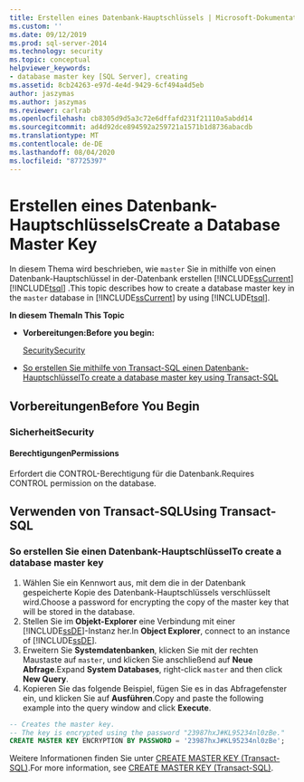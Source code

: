 ```yaml
---
title: Erstellen eines Datenbank-Hauptschlüssels | Microsoft-Dokumentation
ms.custom: ''
ms.date: 09/12/2019
ms.prod: sql-server-2014
ms.technology: security
ms.topic: conceptual
helpviewer_keywords:
- database master key [SQL Server], creating
ms.assetid: 8cb24263-e97d-4e4d-9429-6cf494a4d5eb
author: jaszymas
ms.author: jaszymas
ms.reviewer: carlrab
ms.openlocfilehash: cb8305d9d5a3c72e6dffafd231f21110a5abdd14
ms.sourcegitcommit: ad4d92dce894592a259721a1571b1d8736abacdb
ms.translationtype: MT
ms.contentlocale: de-DE
ms.lasthandoff: 08/04/2020
ms.locfileid: "87725397"
---
```

# <a name="create-a-database-master-key"></a><span data-ttu-id="b437b-102">Erstellen eines Datenbank-Hauptschlüssels</span><span class="sxs-lookup"><span data-stu-id="b437b-102">Create a Database Master Key</span></span>

<span data-ttu-id="b437b-103">In diesem Thema wird beschrieben, wie `master` Sie in mithilfe von einen Datenbank-Hauptschlüssel in der-Datenbank erstellen [!INCLUDE[ssCurrent](../../../includes/sscurrent-md.md)] [!INCLUDE[tsql](../../../includes/tsql-md.md)] .</span><span class="sxs-lookup"><span data-stu-id="b437b-103">This topic describes how to create a database master key in the `master` database in [!INCLUDE[ssCurrent](../../../includes/sscurrent-md.md)] by using [!INCLUDE[tsql](../../../includes/tsql-md.md)].</span></span>

<span data-ttu-id="b437b-104">**In diesem Thema**</span><span class="sxs-lookup"><span data-stu-id="b437b-104">**In This Topic**</span></span>

- <span data-ttu-id="b437b-105">**Vorbereitungen:**</span><span class="sxs-lookup"><span data-stu-id="b437b-105">**Before you begin:**</span></span>

  [<span data-ttu-id="b437b-106">Security</span><span class="sxs-lookup"><span data-stu-id="b437b-106">Security</span></span>](#Security)

- [<span data-ttu-id="b437b-107">So erstellen Sie mithilfe von Transact-SQL einen Datenbank-Hauptschlüssel</span><span class="sxs-lookup"><span data-stu-id="b437b-107">To create a database master key using Transact-SQL</span></span>](#TsqlProcedure)

## <a name="before-you-begin"></a><a name="BeforeYouBegin"></a> <span data-ttu-id="b437b-108">Vorbereitungen</span><span class="sxs-lookup"><span data-stu-id="b437b-108">Before You Begin</span></span>

### <a name="security"></a><a name="Security"></a> <span data-ttu-id="b437b-109">Sicherheit</span><span class="sxs-lookup"><span data-stu-id="b437b-109">Security</span></span>

#### <a name="permissions"></a><a name="Permissions"></a> <span data-ttu-id="b437b-110">Berechtigungen</span><span class="sxs-lookup"><span data-stu-id="b437b-110">Permissions</span></span>

<span data-ttu-id="b437b-111">Erfordert die CONTROL-Berechtigung für die Datenbank.</span><span class="sxs-lookup"><span data-stu-id="b437b-111">Requires CONTROL permission on the database.</span></span>

## <a name="using-transact-sql"></a><a name="TsqlProcedure"></a> <span data-ttu-id="b437b-112">Verwenden von Transact-SQL</span><span class="sxs-lookup"><span data-stu-id="b437b-112">Using Transact-SQL</span></span>

### <a name="to-create-a-database-master-key"></a><span data-ttu-id="b437b-113">So erstellen Sie einen Datenbank-Hauptschlüssel</span><span class="sxs-lookup"><span data-stu-id="b437b-113">To create a database master key</span></span>

1. <span data-ttu-id="b437b-114">Wählen Sie ein Kennwort aus, mit dem die in der Datenbank gespeicherte Kopie des Datenbank-Hauptschlüssels verschlüsselt wird.</span><span class="sxs-lookup"><span data-stu-id="b437b-114">Choose a password for encrypting the copy of the master key that will be stored in the database.</span></span>
2. <span data-ttu-id="b437b-115">Stellen Sie im **Objekt-Explorer** eine Verbindung mit einer [!INCLUDE[ssDE](../../../includes/ssde-md.md)]-Instanz her.</span><span class="sxs-lookup"><span data-stu-id="b437b-115">In **Object Explorer**, connect to an instance of [!INCLUDE[ssDE](../../../includes/ssde-md.md)].</span></span>
3. <span data-ttu-id="b437b-116">Erweitern Sie **Systemdatenbanken**, klicken Sie mit der rechten Maustaste auf `master`, und klicken Sie anschließend auf **Neue Abfrage**.</span><span class="sxs-lookup"><span data-stu-id="b437b-116">Expand **System Databases**, right-click `master` and then click **New Query**.</span></span>
4. <span data-ttu-id="b437b-117">Kopieren Sie das folgende Beispiel, fügen Sie es in das Abfragefenster ein, und klicken Sie auf **Ausführen**.</span><span class="sxs-lookup"><span data-stu-id="b437b-117">Copy and paste the following example into the query window and click **Execute**.</span></span>

  ```sql
  -- Creates the master key.
  -- The key is encrypted using the password "23987hxJ#KL95234nl0zBe."
  CREATE MASTER KEY ENCRYPTION BY PASSWORD = '23987hxJ#KL95234nl0zBe';
```

<span data-ttu-id="b437b-118">Weitere Informationen finden Sie unter [CREATE MASTER KEY &#40;Transact-SQL&#41;](/sql/t-sql/statements/create-master-key-transact-sql).</span><span class="sxs-lookup"><span data-stu-id="b437b-118">For more information, see [CREATE MASTER KEY &#40;Transact-SQL&#41;](/sql/t-sql/statements/create-master-key-transact-sql).</span></span>
